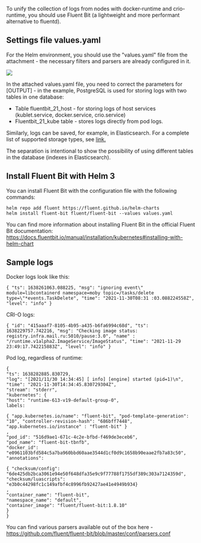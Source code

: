 To unify the collection of logs from nodes with docker-runtime and crio-runtime, you should use Fluent Bit (a lightweight and more performant alternative to fluentd).
## Settings file values.yaml

For the Helm environment, you should use the "values.yaml" file from the attachment - the necessary filters and parsers are already configured in it.

![](./assets/values.yaml)

In the attached values.yaml file, you need to correct the parameters for [OUTPUT] - in the example, PostgreSQL is used for storing logs with two tables in one database:

* Table fluentbit_21_host - for storing logs of host services (kublet.service, docker.service, crio.service)
* Fluentbit_21_kube table - stores logs directly from pod logs.

Similarly, logs can be saved, for example, in Elasticsearch. For a complete list of supported storage types, see [link.](https://docs.fluentbit.io/manual/pipeline/outputs)

The separation is intentional to show the possibility of using different tables in the database (indexes in Elasticsearch).
## Install Fluent Bit with Helm 3

You can install Fluent Bit with the configuration file with the following commands:
```
helm repo add fluent https://fluent.github.io/helm-charts
helm install fluent-bit fluent/fluent-bit --values ​​values.yaml
```

You can find more information about installing Fluent Bit in the official Fluent Bit documentation: https://docs.fluentbit.io/manual/installation/kubernetes#installing-with-helm-chart
## Sample logs

Docker logs look like this:

```
{ "ts": 1638261063.088225, "msg": "ignoring event\" module=libcontainerd namespace=moby topic=/tasks/delete type=\"*events.TaskDelete", "time": "2021-11-30T08:31 :03.088224558Z", "level": "info" }
```

CRI-O logs:

```
{ "id": "415aaaf7-8105-4b95-a435-b6fa6994c68d", "ts": 1638229757.742216, "msg": "Checking image status: registry.infra.mail.ru:5010/pause:3.0", "name" : "/runtime.v1alpha2.ImageService/ImageStatus", "time": "2021-11-29 23:49:17.742215883Z", "level": "info" }
```

Pod log, regardless of runtime:

```
{
"ts": 1638282885.830729,
"log": "[2021/11/30 14:34:45] [ info] [engine] started (pid=1)\n",
"time": "2021-11-30T14:34:45.830729304Z",
"stream": "stderr",
"kubernetes": {
"host": "runtime-613-v19-default-group-0",
labels:

{ "app.kubernetes.io/name": "fluent-bit", "pod-template-generation": "10", "controller-revision-hash": "686bff7448", "app.kubernetes.io/instance" : "fluent-bit" }
,
"pod_id": "516d9ae1-671c-4c2e-bfbd-f469de3eceb6",
"pod_name": "fluent-bit-tbnfb",
"docker_id": "e0961103bfd584c5a7ba960bbd60aae3544d1cf0d9c1658b90eaae2fb7a83c50",
"annotations":

{ "checksum/config": "6de425db2bca3061e94e50f648dfa35e9c9f77788f1755df389c303a7124359d", "checksum/luascripts": "e3b0c44298fc1c149afbf4c8996fb92427ae41e4949b934}
,
"container_name": "fluent-bit",
"namespace_name": "default",
"container_image": "fluent/fluent-bit:1.8.10"
}
}
```

You can find various parsers available out of the box here - https://github.com/fluent/fluent-bit/blob/master/conf/parsers.conf
